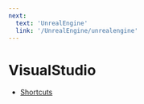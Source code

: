 ```yaml
---
next:
  text: 'UnrealEngine'
  link: '/UnrealEngine/unrealengine'
---
```

# VisualStudio

- [Shortcuts](/visualStudio/visualStudioShortcuts)